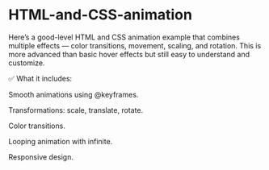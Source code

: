 # HTML-and-CSS-animation


Here’s a good-level HTML and CSS animation example that combines multiple effects — color transitions, movement, scaling, and rotation. This is more advanced than basic hover effects but still easy to understand and customize.

✅ What it includes:

Smooth animations using @keyframes.

Transformations: scale, translate, rotate.

Color transitions.

Looping animation with infinite.

Responsive design.
